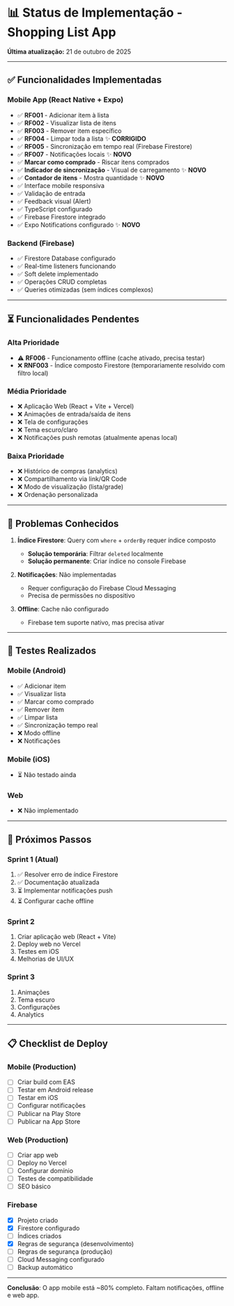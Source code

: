 # 📊 Status de Implementação - Shopping List App

**Última atualização:** 21 de outubro de 2025

---

## ✅ Funcionalidades Implementadas

### Mobile App (React Native + Expo)

- ✅ **RF001** - Adicionar item à lista
- ✅ **RF002** - Visualizar lista de itens
- ✅ **RF003** - Remover item específico
- ✅ **RF004** - Limpar toda a lista ✨ **CORRIGIDO**
- ✅ **RF005** - Sincronização em tempo real (Firebase Firestore)
- ✅ **RF007** - Notificações locais ✨ **NOVO**
- ✅ **Marcar como comprado** - Riscar itens comprados
- ✅ **Indicador de sincronização** - Visual de carregamento ✨ **NOVO**
- ✅ **Contador de itens** - Mostra quantidade ✨ **NOVO**
- ✅ Interface mobile responsiva
- ✅ Validação de entrada
- ✅ Feedback visual (Alert)
- ✅ TypeScript configurado
- ✅ Firebase Firestore integrado
- ✅ Expo Notifications configurado ✨ **NOVO**

### Backend (Firebase)

- ✅ Firestore Database configurado
- ✅ Real-time listeners funcionando
- ✅ Soft delete implementado
- ✅ Operações CRUD completas
- ✅ Queries otimizadas (sem índices complexos)

---

## ⏳ Funcionalidades Pendentes

### Alta Prioridade

- ⚠️ **RF006** - Funcionamento offline (cache ativado, precisa testar)
- ❌ **RNF003** - Índice composto Firestore (temporariamente resolvido com filtro local)

### Média Prioridade

- ❌ Aplicação Web (React + Vite + Vercel)
- ❌ Animações de entrada/saída de itens
- ❌ Tela de configurações
- ❌ Tema escuro/claro
- ❌ Notificações push remotas (atualmente apenas local)

### Baixa Prioridade

- ❌ Histórico de compras (analytics)
- ❌ Compartilhamento via link/QR Code
- ❌ Modo de visualização (lista/grade)
- ❌ Ordenação personalizada

---

## 🐛 Problemas Conhecidos

1. **Índice Firestore**: Query com `where` + `orderBy` requer índice composto

   - **Solução temporária**: Filtrar `deleted` localmente
   - **Solução permanente**: Criar índice no console Firebase

2. **Notificações**: Não implementadas

   - Requer configuração do Firebase Cloud Messaging
   - Precisa de permissões no dispositivo

3. **Offline**: Cache não configurado
   - Firebase tem suporte nativo, mas precisa ativar

---

## 📱 Testes Realizados

### Mobile (Android)

- ✅ Adicionar item
- ✅ Visualizar lista
- ✅ Marcar como comprado
- ✅ Remover item
- ✅ Limpar lista
- ✅ Sincronização tempo real
- ❌ Modo offline
- ❌ Notificações

### Mobile (iOS)

- ⏳ Não testado ainda

### Web

- ❌ Não implementado

---

## 🎯 Próximos Passos

### Sprint 1 (Atual)

1. ✅ Resolver erro de índice Firestore
2. ✅ Documentação atualizada
3. ⏳ Implementar notificações push
4. ⏳ Configurar cache offline

### Sprint 2

1. Criar aplicação web (React + Vite)
2. Deploy web no Vercel
3. Testes em iOS
4. Melhorias de UI/UX

### Sprint 3

1. Animações
2. Tema escuro
3. Configurações
4. Analytics

---

## 📋 Checklist de Deploy

### Mobile (Production)

- [ ] Criar build com EAS
- [ ] Testar em Android release
- [ ] Testar em iOS
- [ ] Configurar notificações
- [ ] Publicar na Play Store
- [ ] Publicar na App Store

### Web (Production)

- [ ] Criar app web
- [ ] Deploy no Vercel
- [ ] Configurar domínio
- [ ] Testes de compatibilidade
- [ ] SEO básico

### Firebase

- [x] Projeto criado
- [x] Firestore configurado
- [ ] Índices criados
- [x] Regras de segurança (desenvolvimento)
- [ ] Regras de segurança (produção)
- [ ] Cloud Messaging configurado
- [ ] Backup automático

---

**Conclusão**: O app mobile está ~80% completo. Faltam notificações, offline e web app.
